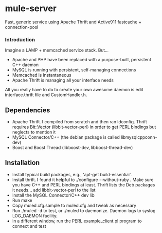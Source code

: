mule-server
===========

Fast, generic service using Apache Thrift and Active911 fastcache + connection-pool

### Introduction

Imagine a LAMP + memcached service stack.  But...

- Apache and PHP have been replaced with a purpose-built, persistent C++ daemon
- MySQL is running with persistent, self-managing connections
- Memcached is instantaneous
- Apache Thrift is managing all your interface needs

All you really have to do to create your own awesome daemon is edit interface.thrift file and CustomHandler.h.

## Dependencies

- Apache Thrift. I compiled from scratch and then ran ldconfig. Thrift requires Bit::Vector (libbit-vector-perl) in order to get PERL bindings but neglects to mention it
- MySQL Connector/C++ (the debian package is called libmysqlcppconn-dev)
- Boost and Boost Thread (libboost-dev, libboost-thread-dev)

## Installation

- Install typical build packages, e.g., 'apt-get build-essential'.  
- Install thrift.  I found it helpful to ./configure --without-ruby .  Make sure you have C++ and PERL bindings at least.  Thrift lists the Deb packages it needs... add libbit-vector-perl to the list
- Install the MySQL Connector/C++ dev lib
- Run make 
- Copy muled.cfg.sample to muled.cfg and tweak as necessary
- Run ./muled -d to test, or ./muled to daemonize.  Daemon logs to syslog LOG_DAEMON facility.
- In a different window, run the PERL example_client.pl program to connect and test


